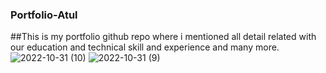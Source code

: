### Portfolio-Atul
##This is my portfolio github repo where i mentioned all detail related with our education and technical skill and experience and many more.
![2022-10-31 (10)](https://user-images.githubusercontent.com/60789960/198901399-d9bdeb66-b669-4fa6-a28a-079c38851950.png)
![2022-10-31 (9)](https://user-images.githubusercontent.com/60789960/198901398-eba69f32-e7ab-4bd9-b642-9c002a9f370b.png)



